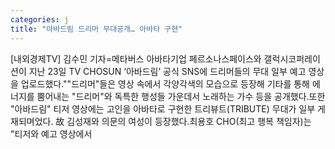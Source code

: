 ```yaml
---
categories: j
title: "아바드림 드리머 무대공개… 아바타 구현"
---
```

[내외경제TV] 김수민 기자=메타버스 아바타기업 페르소나스페이스와 갤럭시코퍼레이션이 지난 23일 TV CHOSUN ‘아바드림’ 공식 SNS에 드리머들의 무대 일부 예고 영상을 업로드했다.""드리머"들은 영상 속에서 각양각색의 모습으로 등장해 기타를 통해 에너지를 뿜어내는 "드리머"와 독특한 행성들 가운데서 노래하는 가수 등을 공개했다.또한 "아바드림" 티저 영상에는 고인을 아바타로 구현한 트리뷰트(TRIBUTE) 무대가 일부 게재되며었다. 故 김성재와 의문의 여성이 등장했다.최용호 CHO(최고 행복 책임자)는 "티저와 예고 영상에서